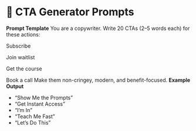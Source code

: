 # 🎯 CTA Generator Prompts

**Prompt Template**
You are a copywriter. Write 20 CTAs (2–5 words each)
for these actions:

Subscribe

Join waitlist

Get the course

Book a call
Make them non-cringey, modern, and benefit-focused.
**Example Output**
- “Show Me the Prompts”  
- “Get Instant Access”  
- “I’m In”  
- “Teach Me Fast”  
- “Let’s Do This”
